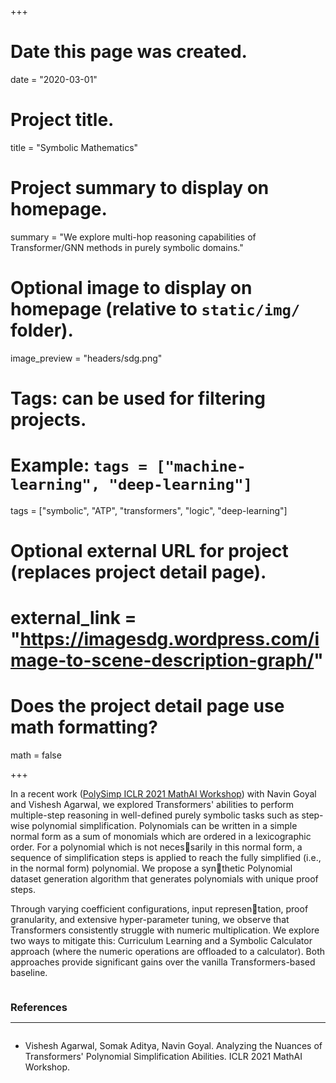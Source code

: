 +++
# Date this page was created.
date = "2020-03-01"

# Project title.
title = "Symbolic Mathematics"

# Project summary to display on homepage.
summary = "We explore multi-hop reasoning capabilities of Transformer/GNN methods in purely symbolic domains."

# Optional image to display on homepage (relative to `static/img/` folder).
image_preview = "headers/sdg.png"

# Tags: can be used for filtering projects.
# Example: `tags = ["machine-learning", "deep-learning"]`
tags = ["symbolic", "ATP", "transformers", "logic", "deep-learning"]

# Optional external URL for project (replaces project detail page).
# external_link = "https://imagesdg.wordpress.com/image-to-scene-description-graph/"

# Does the project detail page use math formatting?
math = false

+++

In a recent work ([PolySimp ICLR 2021 MathAI Workshop](https://mathai-iclr.github.io/papers/papers/MATHAI_6_paper.pdf)) with Navin Goyal and Vishesh Agarwal, we explored Transformers' abilities to perform multiple-step reasoning in well-defined purely symbolic tasks such as step-wise polynomial simplification.  Polynomials can be written in a simple normal form as a sum of monomials which are ordered in a lexicographic order. For a polynomial which is not necessarily in this normal form, a sequence of simplification steps is applied to reach the fully simplified (i.e., in the normal form) polynomial. We propose a synthetic Polynomial dataset generation algorithm that generates polynomials with unique proof steps. 

Through varying coefficient configurations, input representation, proof granularity, and extensive hyper-parameter tuning, we observe that Transformers consistently struggle with numeric multiplication. We explore two ways to mitigate this: Curriculum Learning and a Symbolic Calculator approach (where the numeric operations are offloaded to a calculator). Both approaches provide significant gains over the vanilla Transformers-based baseline.


<div>
<div id="References" align="left" style="width: 100%; overflow-y: hidden;" class="wcustomhtml"><h3 style="margin-bottom:0px;">References</h3>
<hr style="float: center"></div>
</div>
<ul>
<li>
Vishesh Agarwal, Somak Aditya, Navin Goyal. Analyzing the Nuances of Transformers' Polynomial Simplification Abilities. ICLR 2021 MathAI Workshop. 
</li>
</ul>